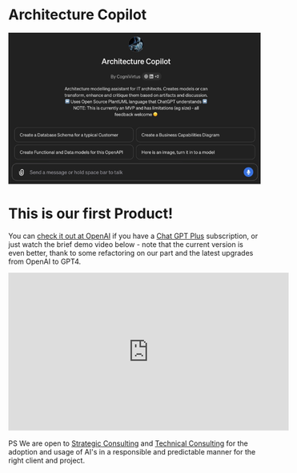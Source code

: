 # Architecture Copilot

<!-- ![Architecture Copilot](./ArchitectureCopilot-condensed.png) -->

<img src="./ArchitectureCopilot-condensed.png" alt="Architecture Copilot" class="img-full-width">

# This is our first Product!

You can [check it out at OpenAI](https://chat.openai.com/g/g-iHXlDzolq-architecture-copilot) if you have a [Chat GPT Plus](https://openai.com/blog/chatgpt-plus) subscription, or just watch the brief demo video below - note that the current version is even better, thank to some refactoring on our part and the latest upgrades from OpenAI to GPT4.

<div class="iframe-container">
  <iframe width="560" height="315" src="https://www.youtube.com/embed/I6hQEMcnD88?si=ptcL4w-x8i_AVut2" title="YouTube video player" frameborder="0" allow="accelerometer; autoplay; clipboard-write; encrypted-media; gyroscope; picture-in-picture; web-share" referrerpolicy="strict-origin-when-cross-origin" allowfullscreen></iframe>
</div>

PS We are open to [Strategic Consulting](../Consulting/strategic.html) and [Technical Consulting](../Consulting/technology.html) for the adoption and usage of AI's in a responsible and predictable manner for the right client and project.